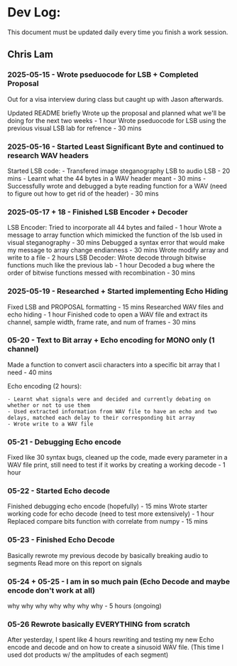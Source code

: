# Dev Log:

This document must be updated daily every time you finish a work session.

## Chris Lam

### 2025-05-15 - Wrote pseduocode for LSB + Completed Proposal

Out for a visa interview during class but caught up with Jason afterwards.

Updated README briefly
Wrote up the proposal and planned what we'll be doing for the next two weeks - 1 hour
Wrote pseduocode for LSB using the previous visual LSB lab for refrence - 30 mins

### 2025-05-16 - Started Least Significant Byte and continued to research WAV headers
Started LSB code:
	- Transfered image steganography LSB to audio LSB - 20 mins
	- Learnt what the 44 bytes in a WAV header meant - 30 mins
	- Successfully wrote and debugged a byte reading function for a WAV (need to figure out how to get rid of the header) - 30 mins

### 2025-05-17 + 18 - Finished LSB Encoder + Decoder
LSB Encoder:
	Tried to incorporate all 44 bytes and failed - 1 hour
	Wrote a message to array function which mimicked the function of the lsb used in visual steganography - 30 mins
	Debugged a syntax error that would make my message to array change endianness - 30 mins
	Wrote modify array and write to a file - 2 hours
LSB Decoder:
	Wrote decode through bitwise functions much like the previous lab - 1 hour
	Decoded a bug where the order of bitwise functions messed with recombination - 30 mins

### 2025-05-19 - Researched + Started implementing Echo Hiding
Fixed LSB and PROPOSAL formatting - 15 mins
Researched WAV files and echo hiding - 1 hour
Finished code to open a WAV file and extract its channel, sample width, frame rate, and num of frames - 30 mins

### 05-20 - Text to Bit array + Echo encoding for MONO only (1 channel)
Made a function to convert ascii characters into a specific bit array that I need - 40 mins

Echo encoding (2 hours):

	- Learnt what signals were and decided and currently debating on whether or not to use them
	- Used extracted information from WAV file to have an echo and two delays, matched each delay to their corresponding bit array
	- Wrote write to a WAV file

### 05-21 - Debugging Echo encode
Fixed like 30 syntax bugs, cleaned up the code, made every parameter in a WAV file print, still need to test if it works by creating a working decode - 1 hour

### 05-22 - Started Echo decode

Finished debugging echo encode (hopefully) - 15 mins
Wrote starter working code for echo decode (need to test more extensively) - 1 hour
Replaced compare bits function with correlate from numpy - 15 mins

### 05-23 - Finished Echo Decode

Basically rewrote my previous decode by basically breaking audio to segments
Read more on this report on signals 

### 05-24 + 05-25 - I am in so much pain (Echo Decode and maybe encode don't work at all)

why why why why why why why - 5 hours (ongoing)


### 05-26 Rewrote basically EVERYTHING from scratch

After yesterday, I spent like 4 hours rewriting and testing my new Echo encode and decode and on how to create a sinusoid WAV file. (This time I used dot products w/ the amplitudes of each segment)